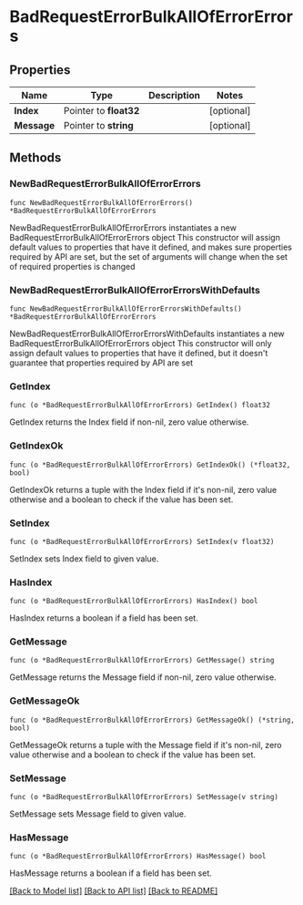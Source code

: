 # BadRequestErrorBulkAllOfErrorErrors

## Properties

Name | Type | Description | Notes
------------ | ------------- | ------------- | -------------
**Index** | Pointer to **float32** |  | [optional] 
**Message** | Pointer to **string** |  | [optional] 

## Methods

### NewBadRequestErrorBulkAllOfErrorErrors

`func NewBadRequestErrorBulkAllOfErrorErrors() *BadRequestErrorBulkAllOfErrorErrors`

NewBadRequestErrorBulkAllOfErrorErrors instantiates a new BadRequestErrorBulkAllOfErrorErrors object
This constructor will assign default values to properties that have it defined,
and makes sure properties required by API are set, but the set of arguments
will change when the set of required properties is changed

### NewBadRequestErrorBulkAllOfErrorErrorsWithDefaults

`func NewBadRequestErrorBulkAllOfErrorErrorsWithDefaults() *BadRequestErrorBulkAllOfErrorErrors`

NewBadRequestErrorBulkAllOfErrorErrorsWithDefaults instantiates a new BadRequestErrorBulkAllOfErrorErrors object
This constructor will only assign default values to properties that have it defined,
but it doesn't guarantee that properties required by API are set

### GetIndex

`func (o *BadRequestErrorBulkAllOfErrorErrors) GetIndex() float32`

GetIndex returns the Index field if non-nil, zero value otherwise.

### GetIndexOk

`func (o *BadRequestErrorBulkAllOfErrorErrors) GetIndexOk() (*float32, bool)`

GetIndexOk returns a tuple with the Index field if it's non-nil, zero value otherwise
and a boolean to check if the value has been set.

### SetIndex

`func (o *BadRequestErrorBulkAllOfErrorErrors) SetIndex(v float32)`

SetIndex sets Index field to given value.

### HasIndex

`func (o *BadRequestErrorBulkAllOfErrorErrors) HasIndex() bool`

HasIndex returns a boolean if a field has been set.

### GetMessage

`func (o *BadRequestErrorBulkAllOfErrorErrors) GetMessage() string`

GetMessage returns the Message field if non-nil, zero value otherwise.

### GetMessageOk

`func (o *BadRequestErrorBulkAllOfErrorErrors) GetMessageOk() (*string, bool)`

GetMessageOk returns a tuple with the Message field if it's non-nil, zero value otherwise
and a boolean to check if the value has been set.

### SetMessage

`func (o *BadRequestErrorBulkAllOfErrorErrors) SetMessage(v string)`

SetMessage sets Message field to given value.

### HasMessage

`func (o *BadRequestErrorBulkAllOfErrorErrors) HasMessage() bool`

HasMessage returns a boolean if a field has been set.


[[Back to Model list]](../README.md#documentation-for-models) [[Back to API list]](../README.md#documentation-for-api-endpoints) [[Back to README]](../README.md)


